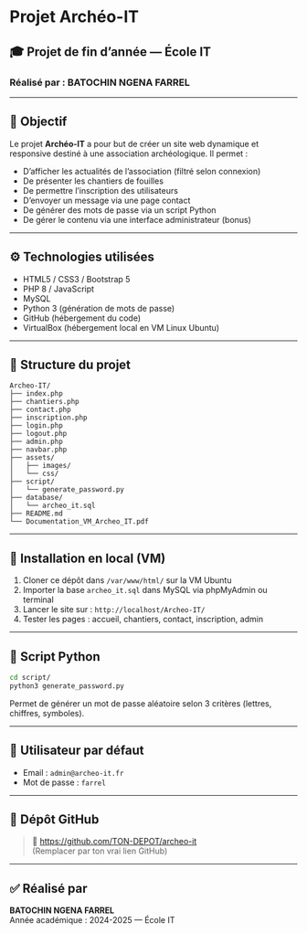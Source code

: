# Projet Archéo-IT

## 🎓 Projet de fin d’année — École IT
### Réalisé par : **BATOCHIN NGENA FARREL**

---

## 📌 Objectif

Le projet **Archéo-IT** a pour but de créer un site web dynamique et responsive destiné à une association archéologique. Il permet :
- D’afficher les actualités de l’association (filtré selon connexion)
- De présenter les chantiers de fouilles
- De permettre l’inscription des utilisateurs
- D’envoyer un message via une page contact
- De générer des mots de passe via un script Python
- De gérer le contenu via une interface administrateur (bonus)

---

## ⚙️ Technologies utilisées

- HTML5 / CSS3 / Bootstrap 5
- PHP 8 / JavaScript
- MySQL
- Python 3 (génération de mots de passe)
- GitHub (hébergement du code)
- VirtualBox (hébergement local en VM Linux Ubuntu)

---

## 📁 Structure du projet

```
Archeo-IT/
├── index.php
├── chantiers.php
├── contact.php
├── inscription.php
├── login.php
├── logout.php
├── admin.php
├── navbar.php
├── assets/
│   ├── images/
│   └── css/
├── script/
│   └── generate_password.py
├── database/
│   └── archeo_it.sql
├── README.md
└── Documentation_VM_Archeo_IT.pdf
```

---

## 🧪 Installation en local (VM)

1. Cloner ce dépôt dans `/var/www/html/` sur la VM Ubuntu
2. Importer la base `archeo_it.sql` dans MySQL via phpMyAdmin ou terminal
3. Lancer le site sur : `http://localhost/Archeo-IT/`
4. Tester les pages : accueil, chantiers, contact, inscription, admin

---

## 🔐 Script Python

```bash
cd script/
python3 generate_password.py
```
Permet de générer un mot de passe aléatoire selon 3 critères (lettres, chiffres, symboles).

---

## 👤 Utilisateur par défaut

- Email : `admin@archeo-it.fr`
- Mot de passe : `farrel`

---

## 🔗 Dépôt GitHub

> 📂 https://github.com/TON-DEPOT/archeo-it  
(Remplacer par ton vrai lien GitHub)

---

## ✅ Réalisé par

**BATOCHIN NGENA FARREL**  
Année académique : 2024-2025 — École IT

